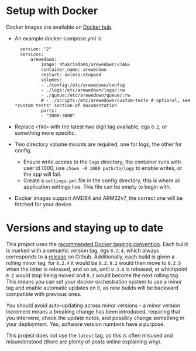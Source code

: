 # Setup with Docker

Docker images are available on [Docker hub](https://hub.docker.com/r/shukriadams/arewedown). 

- An example docker-compose.yml is

        version: "2"
        services:
            arewedown:
                image: shukriadams/arewedown:<TAG>
                container_name: arewedown
                restart: unless-stopped
                volumes:
                - ./config:/etc/arewedown/config
                - ./logs:/etc/arewedown/logs/:rw
                - ./queue:/etc/arewedown/queue/:rw
                # - ./scripts:/etc/arewedown/custom-tests # optional, see "custom tests" section of documentation
                ports:
                - "3000:3000"


- Replace `<TAG>` with the latest two digit tag available, egs `0.2`, or something more specific.
- Two directory volume mounts are required, one for logs, the other for config.
    - Ensure write access to the `logs` directory, the container runs with user id 1000, use `chown -R 1000 path/to/logs` to enable writes, or the app will fail.
    - Create a `settings.yml` file in the config directory, this is where all application settings live. This file can be empty to begin with.
- Docker images support AMD64 and ARM32v7, the correct one will be fetched for your device.

# Versions and staying up to date

This project uses the [recommended Docker tagging convention](https://github.com/docker-library/official-images#tags-and-aliases). Each build is marked with a semantic version tag, egs `0.2.4`, which always corresponds to a [release](https://github.com/shukriadams/arewedown/releases) on Github. Additionally, each build is given a rolling minor tag, for `0.2.4` it would be `0.2`. `0.2` would then move to `0.2.5` when the latter is released, and so on, until `0.3.0` is released, at whichpoint `0.2` would stop being moved and `0.3` would become the next rolling tag. This means you can set your docker orchestration system to use a minor tag and enable automatic updates on it, as new builds will be backward compatible with previous ones.

You should avoid auto-updating across minor versions - a minor version increment means a breaking change has been introduced, requiring that you intervene, check the update notes, and possibly change something in your deployment. Yes, software version numbers have a purpose.

This project does not use the `latest` tag, as this is often misused and misunderstood (there are plenty of posts online explaining why).

